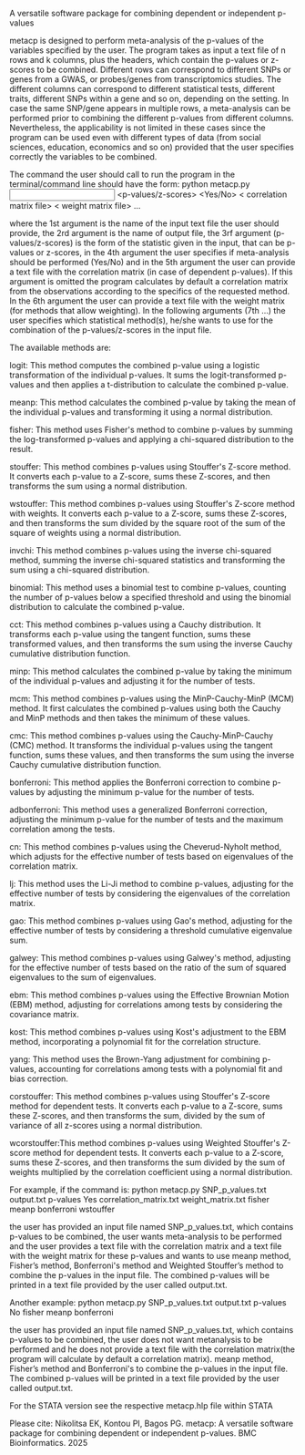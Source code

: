 A versatile software package for combining dependent or independent p-values

metacp is designed to perform meta-analysis of the p-values of the variables specified by the user. The program takes as input a text file of n rows and k columns, plus the headers, which contain the p-values or z-scores to be combined. Different rows can correspond to different SNPs or genes from a GWAS, or probes/genes from transcriptomics studies. The different columns can correspond to different statistical tests, different traits, different SNPs within a gene and so on, depending on the setting. In case the same SNP/gene appears in multiple rows, a meta-analysis can be performed prior to combining the different p-values from different columns. Nevertheless, the applicability is not limited in these cases since the program can be used even with different types of data (from social sciences, education, economics and so on) provided that the user specifies correctly the variables to be combined.

The command the user should call to run the program in the terminal/command line should have the form:
python metacp.py <input file> <output file> <p-values/z-scores> <Yes/No> < correlation matrix file> < weight matrix file>  <method1> <method2> <method3> ...

where the 1st argument is the name of the input text file the user should provide, the 2rd argument is the name of output file, the 3rf argument (p-values/z-scores) is the form of the statistic given in the input, that can be p-values or z-scores, in the 4th  argument the user specifies if meta-analysis should be performed (Yes/No) and in the 5th argument the user can provide a text file with the correlation matrix (in case of dependent p-values). If this argument is omitted the program calculates by default a correlation matrix from the observations according to the specifics of the requested method. In the 6th argument the user can provide a text file with the weight matrix (for methods that allow weighting). In the following arguments (7th ...) the user specifies which statistical method(s), he/she wants to use for the combination of the p-values/z-scores in the input file.

The available methods are:

logit: This method computes the combined p-value using a logistic transformation of the individual p-values. It sums the logit-transformed p-values and then applies a t-distribution to calculate the combined p-value.

meanp: This method calculates the combined p-value by taking the mean of the individual p-values and transforming it using a normal distribution.

fisher: This method uses Fisher's method to combine p-values by summing the log-transformed p-values and applying a chi-squared distribution to the result.

stouffer: This method combines p-values using Stouffer's Z-score method. It converts each p-value to a Z-score, sums these Z-scores, and then transforms the sum using a normal distribution.

wstouffer: This method combines p-values using Stouffer's Z-score method with weights. It converts each p-value to a Z-score, sums these Z-scores, and then transforms the sum divided by the square root of the sum of the square of weights using a normal distribution.

invchi: This method combines p-values using the inverse chi-squared method, summing the inverse chi-squared statistics and transforming the sum using a chi-squared distribution.

binomial: This method uses a binomial test to combine p-values, counting the number of p-values below a specified threshold and using the binomial distribution to calculate the combined p-value.

cct: This method combines p-values using a Cauchy distribution. It transforms each p-value using the tangent function, sums these transformed values, and then transforms the sum using the inverse Cauchy cumulative distribution function.

minp: This method calculates the combined p-value by taking the minimum of the individual p-values and adjusting it for the number of tests.

mcm: This method combines p-values using the MinP-Cauchy-MinP (MCM) method. It first calculates the combined p-values using both the Cauchy and MinP methods and then takes the minimum of these values.

cmc: This method combines p-values using the Cauchy-MinP-Cauchy (CMC) method. It transforms the individual p-values using the tangent function, sums these values, and then transforms the sum using the inverse Cauchy cumulative distribution function.

bonferroni: This method applies the Bonferroni correction to combine p-values by adjusting the minimum p-value for the number of tests.

adbonferroni: This method uses a generalized Bonferroni correction, adjusting the minimum p-value for the number of tests and the maximum correlation among the tests.

cn: This method combines p-values using the Cheverud-Nyholt method, which adjusts for the effective number of tests based on eigenvalues of the correlation matrix.

lj: This method uses the Li-Ji method to combine p-values, adjusting for the effective number of tests by considering the eigenvalues of the correlation matrix.

gao: This method combines p-values using Gao's method, adjusting for the effective number of tests by considering a threshold cumulative eigenvalue sum.

galwey: This method combines p-values using Galwey's method, adjusting for the effective number of tests based on the ratio of the sum of squared eigenvalues to the sum of eigenvalues.

ebm: This method combines p-values using the Effective Brownian Motion (EBM) method, adjusting for correlations among tests by considering the covariance matrix.

kost: This method combines p-values using Kost's adjustment to the EBM method, incorporating a polynomial fit for the correlation structure.

yang: This method uses the Brown-Yang adjustment for combining p-values, accounting for correlations among tests with a polynomial fit and bias correction. 

corstouffer:  This method combines p-values using Stouffer's Z-score method for dependent tests. It converts each p-value to a Z-score, sums these Z-scores, and then transforms the sum, divided by the sum of variance of all z-scores using a normal distribution.

wcorstouffer:This method combines p-values using Weighted Stouffer's Z-score method for dependent tests. It converts each p-value to a Z-score, sums these Z-scores, and then transforms the sum divided by the sum of weights multiplied by the correlation coefficient using a normal distribution.


For example, if the command is:
python metacp.py SNP_p_values.txt output.txt p-values Yes correlation_matrix.txt weight_matrix.txt fisher meanp bonferroni wstouffer

the user has provided an input file named SNP_p_values.txt, which contains p-values to be combined, the user wants meta-analysis to be performed and the user provides a text file with the correlation matrix and a text file with the weight matrix for these p-values and wants to use meanp method, Fisher’s method, Bonferroni's method and Weighted Stouffer’s method to combine the p-values in the input file. The combined p-values will be printed in a text file provided by the user called output.txt.

Another example:
python metacp.py SNP_p_values.txt output.txt p-values No fisher meanp bonferroni

the user has provided an input file named SNP_p_values.txt, which contains p-values to be combined, the user does not want metanalysis to be performed and he does not provide a text file with the correlation matrix(the program will calculate by default a correlation matrix). meanp method, Fisher’s method and Bonferroni's to combine the p-values in the input file. The combined p-values will be printed in a text file provided by the user called output.txt.

For the STATA version see the respective metacp.hlp file within STATA

Please cite:
Nikolitsa EK, Kontou PI, Bagos PG. metacp: A versatile software package for combining dependent or independent p-values. BMC Bioinformatics. 2025
